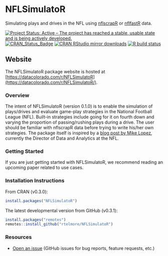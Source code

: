 # NFLSimulatoR 
Simulating plays and drives in the NFL using [nflscrapR](https://ryurko.github.io/nflscrapR-data/) or [nflfastR](https://github.com/guga31bb/nflfastR-data) data.

<!-- badges: start -->
[![Project Status: Active – The project has reached a stable, usable state and is being actively developed.](https://www.repostatus.org/badges/latest/active.svg)](https://www.repostatus.org/#active)
[![CRAN_Status_Badge](https://www.r-pkg.org/badges/version/NFLSimulatoR)](https://cran.r-project.org/package=NFLSimulatoR)
[![CRAN RStudio mirror downloads](https://cranlogs.r-pkg.org/badges/NFLSimulatoR)](https://www.r-pkg.org/pkg/NFLSimulatoR)
[![R build status](https://github.com/rtelmore/NFLSimulatoR/workflows/R-CMD-check/badge.svg)](https://github.com/rtelmore/NFLSimulatoR/actions/)

  <!-- badges: end -->
## Website  
The NFLSimulatoR package website is hosted at [https://datacolorado.com/r/NFLSimulatoR](https://datacolorado.com/r/NFLSimulatoR/).

### Overview
The intent of NFLSimulatoR (version 0.1.0) is to enable the simulation of plays/drives and evaluate game-play strategies in the National Football League (NFL). Built-in strategies include going for it on fourth down and varying the proportion of passing/rushing plays during a drive. The user should be familiar with nflscrapR data before trying to write his/her own strategies. The package itself is inspired by a 
[blog post by Mike Lopez](https://statsbylopez.netlify.app/post/resampling-nfl-drives/), currently the Director of Data and Analytics at the NFL.

### Getting Started

If you are just getting started with NFLSimulatoR, we recommend reading an 
upcoming paper related to use cases.

### Installation Instructions

From CRAN (v0.3.0):
```r
install.packages("NFLSimulatoR")
```

The latest developmental version from GitHub (v0.3.1):
```r
install.packages("remotes")
remotes::install_github("rtelmore/NFLSimulatoR")
```

### Resources

* [Open an issue](https://github.com/rtelmore/NFLSimulatoR/issues/) (GitHub issues for bug reports, feature requests, etc.)

